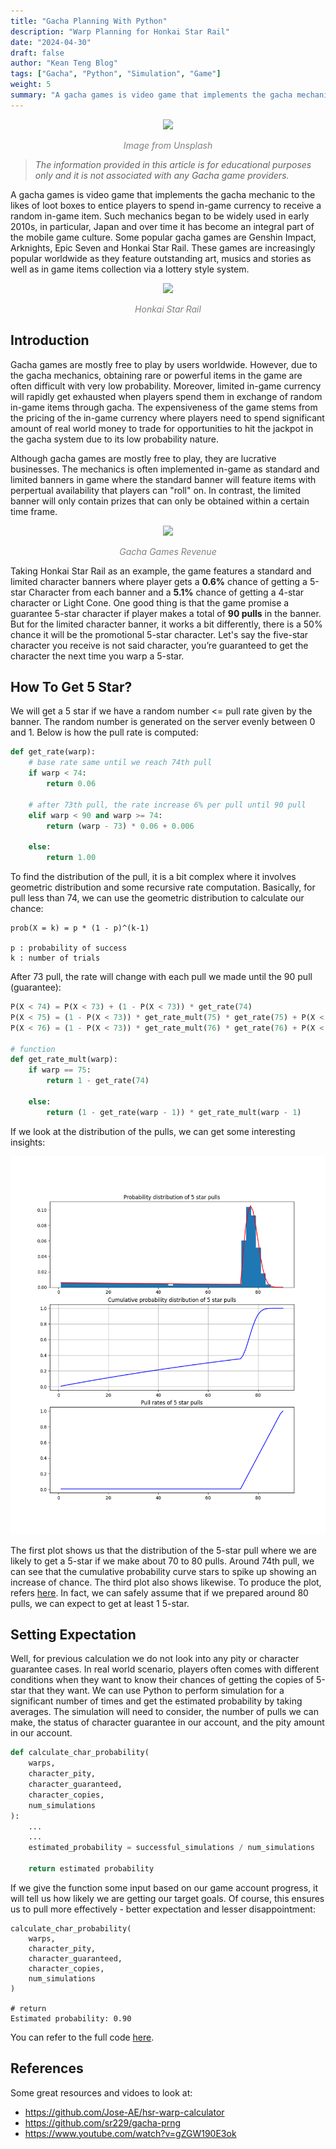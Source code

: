 ```yaml
---
title: "Gacha Planning With Python"
description: "Warp Planning for Honkai Star Rail"
date: "2024-04-30"
draft: false
author: "Kean Teng Blog"
tags: ["Gacha", "Python", "Simulation", "Game"]
weight: 5
summary: "A gacha games is video game that implements the gacha mechanic to the likes of loot boxes to entice players to spend in-game currency to receive a random in-game item. "
---
```


<center><img src=https://images.unsplash.com/photo-1518895312237-a9e23508077d?q=80&w=1784&auto=format&fit=crop&ixlib=rb-4.0.3&ixid=M3wxMjA3fDB8MHxwaG90by1wYWdlfHx8fGVufDB8fHx8fA%3D%3D"  class = "center"/></center>
<p style="text-align: center; color:grey;"><i>Image from Unsplash</i></p>

> *The information provided in this article is for educational purposes only and it is not associated with any Gacha game providers.*

A gacha games is video game that implements the gacha mechanic to the likes of loot boxes to entice players to spend in-game currency to receive a random in-game item. Such mechanics began to be widely used in early 2010s, in particular, Japan and over time it has become an integral part of the mobile game culture. Some popular gacha games are Genshin Impact, Arknights, Epic Seven and Honkai Star Rail. These games are increasingly popular worldwide as they feature outstanding art, musics and stories as well as in game items collection via a lottery style system. 

<center><img src=https://prod.assets.earlygamecdn.com/images/HonkaStarRail-Banner.jpg?mtime=1677074676  class = "center"/></center>
<p style="text-align: center; color:grey;"><i>Honkai Star Rail</i></p>

## Introduction

Gacha games are mostly free to play by users worldwide. However, due to the gacha mechanics, obtaining rare or powerful items in the game are often difficult with very low probability. Moreover, limited in-game currency will rapidly get exhausted when players spend them in exchange of random in-game items through gacha. The expensiveness of the game stems from the pricing of the in-game currency where players need to spend significant amount of real world money to trade for opportunities to hit the jackpot in the gacha system due to its low probability nature.

Although gacha games are mostly free to play, they are lucrative businesses. The mechanics is often implemented in-game as standard and limited banners in game where the standard banner will feature items with perpertual availability that players can "roll" on. In contrast, the limited banner will only contain prizes that can only be obtained within a certain time frame. 

<center><img src=https://dotgg.gg/wp-content/uploads/sites/16/2024/02/image.jpg"  class = "center"/></center>
<p style="text-align: center; color:grey;"><i>Gacha Games Revenue</i></p>

Taking Honkai Star Rail as an example, the game features a standard and limited character banners where player gets a **0.6%** chance of getting a 5-star Character from each banner and a **5.1%** chance of getting a 4-star character or Light Cone. One good thing is that the game promise a guarantee 5-star character if player makes a total of **90 pulls** in the banner. But for the limited character banner, it works a bit differently, there is a 50% chance it will be the promotional 5-star character. Let's say the five-star character you receive is not said character, you’re guaranteed to get the character the next time you warp a 5-star.

## How To Get 5 Star?
We will get a 5 star if we have a random number <= pull rate given by the banner. The random number is generated on the server evenly between 0 and 1. Below is how the pull rate is computed:

```py
def get_rate(warp):
    # base rate same until we reach 74th pull
    if warp < 74:
        return 0.06
    
    # after 73th pull, the rate increase 6% per pull until 90 pull
    elif warp < 90 and warp >= 74:
        return (warp - 73) * 0.06 + 0.006
    
    else:
        return 1.00
```

To find the distribution of the pull, it is a bit complex where it involves geometric distribution and some recursive rate computation. Basically, for pull less than 74, we can use the geometric distribution to calculate our chance:

```
prob(X = k) = p * (1 - p)^(k-1)

p : probability of success
k : number of trials
```

After 73 pull, the rate will change with each pull we made until the 90 pull (guarantee):

```py
P(X < 74) = P(X < 73) + (1 - P(X < 73)) * get_rate(74)
P(X < 75) = (1 - P(X < 73)) * get_rate_mult(75) * get_rate(75) + P(X < 74)
P(X < 76) = (1 - P(X < 73)) * get_rate_mult(76) * get_rate(76) + P(X < 75) + P(X < 74)

# function
def get_rate_mult(warp):
    if warp == 75:
        return 1 - get_rate(74)
    
    else:
        return (1 - get_rate(warp - 1)) * get_rate_mult(warp - 1)
```

If we look at the distribution of the pulls, we can get some interesting insights:

<center><img src="image1.png"  class = "center"/></center>

The first plot shows us that the distribution of the 5-star pull where we are likely to get a 5-star if we make about 70 to 80 pulls. Around 74th pull, we can see that the cumulative probability curve stars to spike up showing an increase of chance. The third plot also shows likewise. To produce the plot, refers [here](https://github.com/keanteng/honkaistarrail/blob/main/2_hsr_gacha_system.ipynb). In fact, we can safely assume that if we prepared around 80 pulls, we can expect to get at least 1 5-star. 

## Setting Expectation
Well, for previous calculation we do not look into any pity or character guarantee cases. In real world scenario, players often comes with different conditions when they want to know their chances of getting the copies of 5-star that they want. We can use Python to perform simulation for a significant number of times and get the estimated probability by taking averages. The simulation will need to consider, the number of pulls we can make, the status of character guarantee in our account, and the pity amount in our account.

```py
def calculate_char_probability(
    warps,
    character_pity,
    character_guaranteed,
    character_copies,
    num_simulations
):
    ...
    ...
    estimated_probability = successful_simulations / num_simulations

    return estimated probability

```

If we give the function some input based on our game account progress, it will tell us how likely we are getting our target goals. Of course, this ensures us to pull more effectively - better expectation and lesser disappointment:

```
calculate_char_probability(
    warps,
    character_pity,
    character_guaranteed,
    character_copies,
    num_simulations
)

# return
Estimated probability: 0.90
```

You can refer to the full code [here](https://github.com/keanteng/honkaistarrail/tree/main).

## References
Some great resources and vidoes to look at:
- https://github.com/Jose-AE/hsr-warp-calculator
- https://github.com/sr229/gacha-prng
- https://www.youtube.com/watch?v=gZGW190E3ok